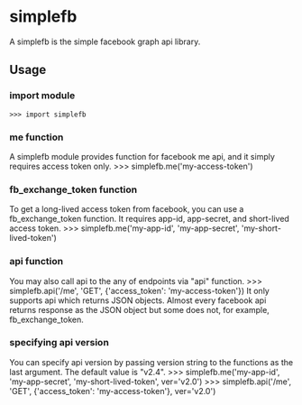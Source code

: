 # simplefb
A simplefb is the simple facebook graph api library.

## Usage
### import module
    >>> import simplefb

### me function
A simplefb module provides function for facebook me api, and it simply requires access token only.
    >>> simplefb.me('my-access-token')

### fb_exchange_token function
To get a long-lived access token from facebook, you can use a fb_exchange_token function. It requires app-id, app-secret, and short-lived access token.
    >>> simplefb.me('my-app-id', 'my-app-secret', 'my-short-lived-token')

### api function
You may also call api to the any of endpoints via "api" function.
    >>> simplefb.api('/me', 'GET', {'access_token': 'my-access-token'})
It only supports api which returns JSON objects. Almost every facebook api returns response as the JSON object but some does not, for example, fb_exchange_token.

### specifying api version
You can specify api version by passing version string to the functions as the last argument. The default value is "v2.4".
    >>> simplefb.me('my-app-id', 'my-app-secret', 'my-short-lived-token', ver='v2.0')
    >>> simplefb.api('/me', 'GET', {'access_token': 'my-access-token'}, ver='v2.0')
